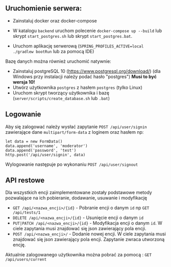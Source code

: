 Uruchomienie serwera:
-

- Zainstaluj docker oraz docker-compose 
- W katalogu `backend` uruchom polecenie `docker-compose up --build` lub skrypt `start_postgres.sh`
lub skrypt `start_postgres.bat`.

- Uruchom aplikację serwerową (`SPRING_PROFILES_ACTIVE=local ./gradlew bootRun` lub za pomocą IDE)

Bazę danych można również uruchomić natywnie:
- Zainstaluj postgreSQL 10 (https://www.postgresql.org/download/) (dla Windows przy instalacji należy podać hasło "postgres") **Musi to być wersja 10!**
- Utwórz użytkownika `postgres` z hasłem `postgres` (tylko Linux)
- Uruchom skrypt tworzący użytkownika i bazę (`server/scripts/create_database.sh` lub `.bat`)

Logowanie
-
Aby się zalogować należy wysłać zapytanie
`POST /api/user/signin` zawierające dane `multipart/form-data` z loginem oraz hasłem np:
````
let data = new FormData()
data.append('username', 'moderator')
data.append('password', 'test')
http.post('/api/user/signin', data)
````
Wylogowanie następuje po wykonaniu `POST /api/user/signout`

API restowe
-
Dla wszystkich encji zaimplementowane zostały podstawowe metody pozwalające na ich pobieranie, dodawanie, usuwanie i modyfikację

- `GET /api/<nazwa_encji>/{id}` - Pobranie encji o danym `id` np `GET /api/tests/1`
- `DELETE /api/<nazwa_encji>/{id}` - Usunięcie encji o danym `id` 
- `PUT|PATCH /api/<nazwa_encji>/{id}` - Modyfikacja encji o danym `id`. W ciele zapytania musi znajdować się json zawierający pola encji.
- `POST /api/<nazwa_encji>/` - Dodanie nowej encji. W ciele zapytania musi znajdować się json zawierający pola encji. Zapytanie zwraca utworzoną encję.

Aktualnie zalogowanego użytkownika można pobrać za pomocą : `GET /api/users/current`

